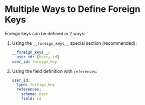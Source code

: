 # Multiple Ways to Define Foreign Keys

Foreign keys can be defined in 2 ways:

1. Using the `__foreign_keys__` special section (recommended):
   ```yaml
   __foreign_keys__:
     user_id: [User, id]
   user_id: foreign_key
   ```

2. Using the field definition with `references`:
   ```yaml
   user_id:
     type: foreign_key
     references:
       schema: User
       field: id
   ```